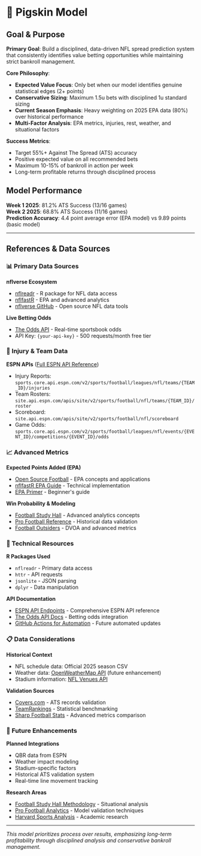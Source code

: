 # 🏈 Pigskin Model

## Goal & Purpose

**Primary Goal**: Build a disciplined, data-driven NFL spread prediction system that consistently identifies value betting opportunities while maintaining strict bankroll management.

**Core Philosophy**:
- **Expected Value Focus**: Only bet when our model identifies genuine statistical edges (2+ points)
- **Conservative Sizing**: Maximum 1.5u bets with disciplined 1u standard sizing
- **Current Season Emphasis**: Heavy weighting on 2025 EPA data (80%) over historical performance
- **Multi-Factor Analysis**: EPA metrics, injuries, rest, weather, and situational factors

**Success Metrics**:
- Target 55%+ Against The Spread (ATS) accuracy
- Positive expected value on all recommended bets
- Maximum 10-15% of bankroll in action per week
- Long-term profitable returns through disciplined process

## Model Performance

**Week 1 2025**: 81.2% ATS Success (13/16 games)  
**Week 2 2025**: 68.8% ATS Success (11/16 games)  
**Prediction Accuracy**: 4.4 point average error (EPA model) vs 9.89 points (basic model)

---

## References & Data Sources

### 📊 Primary Data Sources

**nflverse Ecosystem**
- [nflreadr](https://nflreadr.nflverse.com/) - R package for NFL data access
- [nflfastR](https://www.nflfastr.com/) - EPA and advanced analytics
- [nflverse GitHub](https://github.com/nflverse) - Open source NFL data tools

**Live Betting Odds**
- [The Odds API](https://the-odds-api.com/) - Real-time sportsbook odds
- API Key: `{your-api-key}` - 500 requests/month free tier

### 🏥 Injury & Team Data

**ESPN APIs** ([Full ESPN API Reference](https://gist.github.com/nntrn/ee26cb2a0716de0947a0a4e9a157bc1c))
- Injury Reports: `sports.core.api.espn.com/v2/sports/football/leagues/nfl/teams/{TEAM_ID}/injuries`
- Team Rosters: `site.api.espn.com/apis/site/v2/sports/football/nfl/teams/{TEAM_ID}/roster`
- Scoreboard: `site.api.espn.com/apis/site/v2/sports/football/nfl/scoreboard`
- Game Odds: `sports.core.api.espn.com/v2/sports/football/leagues/nfl/events/{EVENT_ID}/competitions/{EVENT_ID}/odds`

### 📈 Advanced Metrics

**Expected Points Added (EPA)**
- [Open Source Football](https://opensourcefootball.com) - EPA concepts and applications
- [nflfastR EPA Guide](https://www.nflfastr.com/articles/nflfastR.html) - Technical implementation
- [EPA Primer](https://www.opensourcefootball.com/posts/2020-09-28-nflfastr-beginners-guide/) - Beginner's guide

**Win Probability & Modeling**
- [Football Study Hall](https://www.footballstudyhall.com/) - Advanced analytics concepts
- [Pro Football Reference](https://www.pro-football-reference.com/) - Historical data validation
- [Football Outsiders](https://www.footballoutsiders.com/) - DVOA and advanced metrics

### 🔧 Technical Resources

**R Packages Used**
- `nflreadr` - Primary data access
- `httr` - API requests
- `jsonlite` - JSON parsing
- `dplyr` - Data manipulation

**API Documentation**
- [ESPN API Endpoints](https://gist.github.com/nntrn/ee26cb2a0716de0947a0a4e9a157bc1c) - Comprehensive ESPN API reference
- [The Odds API Docs](https://the-odds-api.com/liveapi/guides/v4/) - Betting odds integration
- [GitHub Actions for Automation](https://docs.github.com/en/actions) - Future automated updates

### 📋 Data Considerations

**Historical Context**
- NFL schedule data: Official 2025 season CSV
- Weather data: [OpenWeatherMap API](https://openweathermap.org/api) (future enhancement)
- Stadium information: [NFL Venues API](https://sports.core.api.espn.com/v2/sports/football/leagues/nfl/venues)

**Validation Sources**
- [Covers.com](https://www.covers.com/) - ATS records validation
- [TeamRankings](https://www.teamrankings.com/nfl/) - Statistical benchmarking
- [Sharp Football Stats](https://www.sharpfootballstats.com/) - Advanced metrics comparison

### 🎯 Future Enhancements

**Planned Integrations**
- QBR data from ESPN
- Weather impact modeling
- Stadium-specific factors
- Historical ATS validation system
- Real-time line movement tracking

**Research Areas**
- [Football Study Hall Methodology](https://www.footballstudyhall.com/2008/1/23/3014847/college-football-s-most-important) - Situational analysis
- [Pro Football Analytics](https://profootballanalytics.com/) - Model validation techniques
- [Harvard Sports Analysis](https://harvardsportsanalysis.wordpress.com/) - Academic research

---

*This model prioritizes process over results, emphasizing long-term profitability through disciplined analysis and conservative bankroll management.*